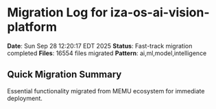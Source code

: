 # Migration Log for iza-os-ai-vision-platform

**Date**: Sun Sep 28 12:20:17 EDT 2025
**Status**: Fast-track migration completed
**Files**:    16554 files migrated
**Pattern**: ai,ml,model,intelligence

## Quick Migration Summary
Essential functionality migrated from MEMU ecosystem for immediate deployment.
